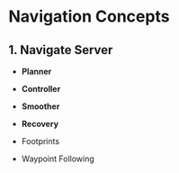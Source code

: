 # Navigation Concepts



## 1.  Navigate Server

* **Planner**
* **Controller**
* **Smoother**
* **Recovery**



* Footprints
* Waypoint Following



